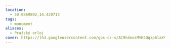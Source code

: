 ```yaml
---
location:
  - 50.0869802,14.420713
tags:
  - monument
aliases:
  - Pražský orloj
cover: https://lh3.googleusercontent.com/gps-cs-s/AC9h4nosMVK4Qqzp6laXV2RTlfxcXXHWEj9hnK04n9JP0fPlLkPDDcI4RlAPYdC5YrxWWZqN0f0WHpX1oj0i1ZSsPRGutCHc_Vt_8JnUmEzsQodGZIYP4mANlAGpLtRQjYPbRCIy77CFWg=w408-h544-k-no
---
```


